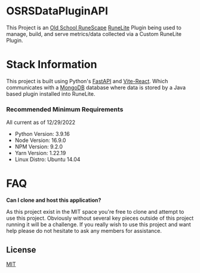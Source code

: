 
# OSRSDataPluginAPI

This Project is an [Old School RuneScape](https://oldschool.runescape.com/) [RuneLite](https://runelite.net/) Plugin being used to manage, build, and serve metrics/data collected via a Custom RuneLite Plugin.

# Stack Information

This project is built using Python's [FastAPI](https://fastapi.tiangolo.com/) and [Vite-React](https://vitejs.dev/). Which communicates with a [MongoDB](https://www.mongodb.com/home) database where data is stored by a Java based plugin installed into RuneLite.

### Recommended Minimum Requirements
All current as of 12/29/2022

* Python Version: 3.9.16
* Node Version: 16.9.0
* NPM Version: 9.2.0
* Yarn Version: 1.22.19
* Linux Distro: Ubuntu 14.04

# FAQ

**Can I clone and host this application?**

As this project exist in the MIT space you're free to clone and attempt to use this project. Obviously without several key pieces outside of this project running it will be a challenge. If you really wish to use this project and want help please do not hesitate to ask any members for assistance.

## License

[MIT](https://choosealicense.com/licenses/mit/)


